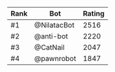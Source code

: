 Rank|Bot|Rating
---|---|---
#1|@NilatacBot|2516
#2|@anti-bot|2220
#3|@CatNail|2047
#4|@pawnrobot|1847
